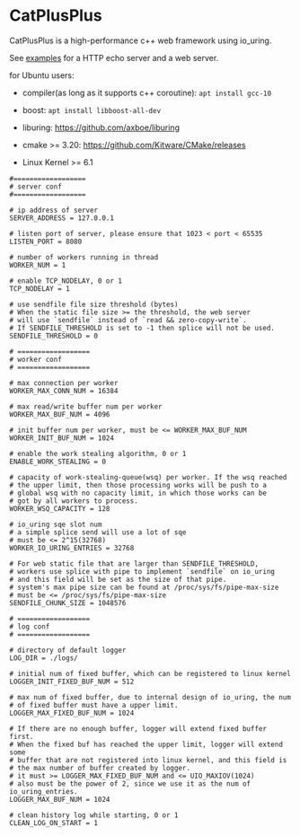 # CatPlusPlus
CatPlusPlus is a high-performance c++ web framework using io_uring.

See [examples](https://github.com/chimaoshu/CatPlusPlus/tree/main/examples) for a HTTP echo server and a web server.

for Ubuntu users:

+ compiler(as long as it supports c++ coroutine): `apt install gcc-10`

+ boost: `apt install libboost-all-dev`

+ liburing: https://github.com/axboe/liburing

+ cmake >= 3.20: https://github.com/Kitware/CMake/releases

+ Linux Kernel >= 6.1

```config
#==================
# server conf
#==================

# ip address of server
SERVER_ADDRESS = 127.0.0.1

# listen port of server, please ensure that 1023 < port < 65535
LISTEN_PORT = 8080

# number of workers running in thread
WORKER_NUM = 1

# enable TCP_NODELAY, 0 or 1
TCP_NODELAY = 1

# use sendfile file size threshold (bytes)
# When the static file size >= the threshold, the web server
# will use `sendfile` instead of `read && zero-copy-write`.
# If SENDFILE_THRESHOLD is set to -1 then splice will not be used.
SENDFILE_THRESHOLD = 0

# ==================
# worker conf
# ==================

# max connection per worker
WORKER_MAX_CONN_NUM = 16384

# max read/write buffer num per worker
WORKER_MAX_BUF_NUM = 4096

# init buffer num per worker, must be <= WORKER_MAX_BUF_NUM
WORKER_INIT_BUF_NUM = 1024 

# enable the work stealing algorithm, 0 or 1
ENABLE_WORK_STEALING = 0

# capacity of work-stealing-queue(wsq) per worker. If the wsq reached
# the upper limit, then those processing works will be push to a
# global wsq with no capacity limit, in which those works can be
# got by all workers to process.
WORKER_WSQ_CAPACITY = 128

# io_uring sqe slot num
# a simple splice send will use a lot of sqe
# must be <= 2^15(32768)
WORKER_IO_URING_ENTRIES = 32768

# For web static file that are larger than SENDFILE_THRESHOLD,
# workers use splice with pipe to implement `sendfile` on io_uring
# and this field will be set as the size of that pipe.
# system's max pipe size can be found at /proc/sys/fs/pipe-max-size
# must be <= /proc/sys/fs/pipe-max-size
SENDFILE_CHUNK_SIZE = 1048576

# ==================
# log conf
# ==================

# directory of default logger
LOG_DIR = ./logs/

# initial num of fixed buffer, which can be registered to linux kernel
LOGGER_INIT_FIXED_BUF_NUM = 512

# max num of fixed buffer, due to internal design of io_uring, the num
# of fixed buffer must have a upper limit.
LOGGER_MAX_FIXED_BUF_NUM = 1024

# If there are no enough buffer, logger will extend fixed buffer first.
# When the fixed buf has reached the upper limit, logger will extend some
# buffer that are not registered into linux kernel, and this field is
# the max number of buffer created by logger. 
# it must >= LOGGER_MAX_FIXED_BUF_NUM and <= UIO_MAXIOV(1024)
# also must be the power of 2, since we use it as the num of io_uring_entries.
LOGGER_MAX_BUF_NUM = 1024

# clean history log while starting, 0 or 1
CLEAN_LOG_ON_START = 1
```
